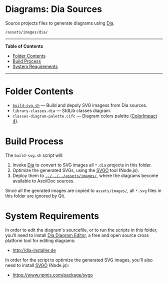# Diagrams: Dia Sources

Source projects files to generate diagrams using [Dia].

    /assets/images/dia/


-----

**Table of Contents**

<!-- MarkdownTOC autolink="true" bracket="round" autoanchor="false" lowercase="only_ascii" uri_encoding="true" levels="1,2,3" -->

- [Folder Contents](#folder-contents)
- [Build Process](#build-process)
- [System Requirements](#system-requirements)

<!-- /MarkdownTOC -->

-----


# Folder Contents

- [`build-svg.sh`](./build-svg.sh) — Build and depoly SVG imagess from Dia sources.
- `library-classes.dia` — StdLib classes diagram.
- `classes-diagram-palette.cifc` — Diagram colors palette ([ColorImpact 4]).


# Build Process

The `build-svg.sh` script will:

1. Invoke [Dia] to convert to SVG images all `*.dia` projects in this folder.
2. Optimize the generated SVGs, using the [SVGO] tool (Node.js).
3. Deploy them to [`../../../assets/images/`][assets/images/], where the diagrams become available to AsciiDoc sources.

Since all the genrated images are copied to `assets/images/`, all `*.svg` files in this folder are ignored by Git.

# System Requirements

In order to edit the diagram's sourcefile, or to run the scripts in this folder, you'll need to install [Dia Diagram Editor], a free and open source cross platform tool for editing diagrams:

- http://dia-installer.de

In order for the script to optimize the generated SVG images, you'll also need to install [SVGO]  (Node.js):

- https://www.npmjs.com/package/svgo

<!-----------------------------------------------------------------------------
                               REFERENCE LINKS
------------------------------------------------------------------------------>

[assets/images/]: ../../../assets/images/ "Naviate to folder"

<!-- 3rd Party Tools -->

[Dia]: http://dia-installer.de/ "Visit Dia's website"
[Dia Diagram Editor]: http://dia-installer.de/ "Visit Dia's website"

[SVGO]: https://www.npmjs.com/package/svgo "Visit SVGO page at NPM"

[ColorImpact 4]: https://tigercolor.com/ "Visit ColorImpact website"

<!-- EOF -->
